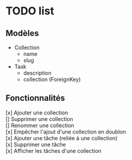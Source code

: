# TODO list

## Modèles

- Collection
  - name
  - slug
- Task
  - description
  - collection (ForeignKey)

## Fonctionnalités

[x] Ajouter une collection  
[] Supprimer une collection  
[] Renommer une collection  
[x] Empêcher l'ajout d'une collection en doublon  
[x] Ajouter une tâche (reliée à une collection)  
[x] Supprimer une tâche  
[x] Afficher les tâches d'une collection
